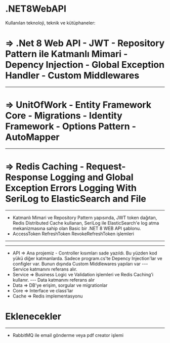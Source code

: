 # .NET8WebAPI

 Kullanılan teknoloji, teknik ve kütüphaneler:

# => .Net 8 Web API - JWT - Repository Pattern ile Katmanlı Mimari - Depency Injection - Global Exception Handler - Custom Middlewares
**********************************************************
# => UnitOfWork - Entity Framework Core - Migrations - Identity Framework - Options Pattern - AutoMapper
*********************************************************
# => Redis Caching - Request-Response Logging and Global Exception Errors Logging With SeriLog to ElasticSearch and File

**********************************************************
- Katmanlı Mimari ve Repository Pattern yapısında, JWT token dağıtan, Redis Distributed Cache kullanan, SeriLog ile ElasticSearch'e log atma mekanizmasına sahip olan Basic bir .NET 8 WEB API şablonu.
- AccessToken RefreshToken RevokeRefreshToken işlemleri 

**********************************************************
**********************************************************
- API => Ana projemiz - Controller kısımları sade yazıldı. Bu yüzden kod yükü diğer katmanlarda. Sadece program.cs'te Depency Injection'lar ve configler var. Bunun dışında Custom Middlewares yapıları var ---  Service katmanını referans alır.
- Service => Business Logic ve Validation işlemleri ve Redis Caching'i kullanır.  ---  Data katmanını referans alır
- Data => DB'ye erişim, sorgular ve migrationlar
- Core => Interface ve class'lar
- Cache => Redis implementasyonu


# Eklenecekler
*****************************************
- RabbitMQ ile email gönderme veya pdf creator işlemi
